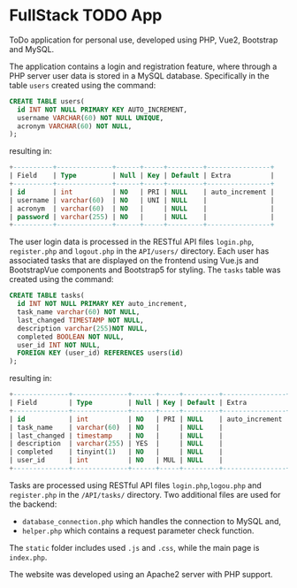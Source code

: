 # FullStack TODO App
ToDo application for personal use, developed using PHP, Vue2, Bootstrap and MySQL.

The application contains a login and registration feature, where through a PHP server user data is stored in a MySQL database. Specifically in the table `users` created using the command:
```SQL
CREATE TABLE users(
  id INT NOT NULL PRIMARY KEY AUTO_INCREMENT,
  username VARCHAR(60) NOT NULL UNIQUE,
  acronym VARCHAR(60) NOT NULL,
);
```
resulting in:
```SQL
+----------+--------------+------+-----+---------+----------------+
| Field    | Type         | Null | Key | Default | Extra          |
+----------+--------------+------+-----+---------+----------------+
| id       | int          | NO   | PRI | NULL    | auto_increment |
| username | varchar(60)  | NO   | UNI | NULL    |                |
| acronym  | varchar(60)  | NO   |     | NULL    |                |
| password | varchar(255) | NO   |     | NULL    |                |
+----------+--------------+------+-----+---------+----------------+
```
The user login data is processed in the RESTful API files `login.php`, `register.php` and `logout.php` in the `API/users/` directory.
Each user has associated tasks that are displayed on the frontend using Vue.js and BootstrapVue components and Bootstrap5 for styling.
The `tasks` table was created using the command:
```SQL
CREATE TABLE tasks(
  id INT NOT NULL PRIMARY KEY auto_increment, 
  task_name varchar(60) NOT NULL, 
  last_changed TIMESTAMP NOT NULL, 
  description varchar(255)NOT NULL, 
  completed BOOLEAN NOT NULL, 
  user_id INT NOT NULL, 
  FOREIGN KEY (user_id) REFERENCES users(id)
);
```
resulting in:
```SQL
+--------------+--------------+------+-----+---------+----------------+
| Field        | Type         | Null | Key | Default | Extra          |
+--------------+--------------+------+-----+---------+----------------+
| id           | int          | NO   | PRI | NULL    | auto_increment |
| task_name    | varchar(60)  | NO   |     | NULL    |                |
| last_changed | timestamp    | NO   |     | NULL    |                |
| description  | varchar(255) | YES  |     | NULL    |                |
| completed    | tinyint(1)   | NO   |     | NULL    |                |
| user_id      | int          | NO   | MUL | NULL    |                |
+--------------+--------------+------+-----+---------+----------------+
```
Tasks are processed using RESTful API files `login.php`,`logou.php` and `register.php` in the `/API/tasks/` directory.
Two additional files are used for the backend:
* `database_connection.php` which handles the connection to MySQL and,
* `helper.php` which contains a request parameter check function.

The `static` folder includes used `.js` and `.css`, while the main page is `index.php`.

The website was developed using an Apache2 server with PHP support.
